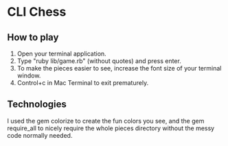 # CLI Chess

## How to play

1. Open your terminal application.
2. Type "ruby lib/game.rb" (without quotes) and press enter.
3. To make the pieces easier to see, increase the font size of your terminal window.
4. Control+c in Mac Terminal to exit prematurely.

## Technologies

I used the gem colorize to create the fun colors you see, and the gem require_all to nicely require the whole pieces directory without the messy code normally needed.
